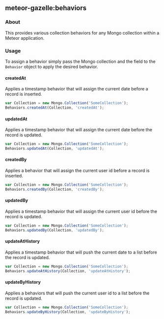 ## meteor-gazelle:behaviors
### About
This provides various collection behaviors for any Mongo collection within a Meteor application.

### Usage
To assign a behavior simply pass the Mongo collection and the field to the ```Behavior``` object to apply the desired behavior.
#### createdAt
Applies a timestamp behavior that will assign the current date before a record is inserted.

```javascript
var Collection = new Mongo.Collection('SomeCollection');
Behaviors.createdAt(Collection, 'createdAt');
```

#### updatedAt
Applies a timestamp behavior that will assign the current date before the record is updated.

```javascript
var Collection = new Mongo.Collection('SomeCollection');
Behaviors.updatedAt(Collection, 'updatedAt');
```

#### createdBy
Applies a behavior that will assign the current user id before a record is inserted.

```javascript
var Collection = new Mongo.Collection('SomeCollection');
Behaviors.createdBy(Collection, 'createdBy');
```

#### updatedBy
Applies a timestamp behavior that will assign the current user id before the record is updated.

```javascript
var Collection = new Mongo.Collection('SomeCollection');
Behaviors.updatedBy(Collection, 'updatedBy');
```

#### updateAtHistory
Applies a timestamp behavior that will push the current date to a list before the record is updated.

```javascript
var Collection = new Mongo.Collection('SomeCollection');
Behaviors.updateAtHistory(Collection, 'updateAtHistory');
```

#### updateByHistory
Applies a behaviors that will push the current user id to a list before the record is updated.

```javascript
var Collection = new Mongo.Collection('SomeCollection');
Behaviors.updateByHistory(Collection, 'updateByHistory');
```
